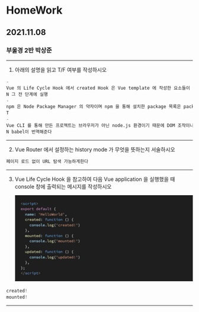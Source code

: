 

# HomeWork

## 2021.11.08

### 부울경 2반 박상준
---

1. 아래의 설명을 읽고 T/F 여부를 작성하시오

```python
-
Vue 의 Life Cycle Hook 에서 created Hook 은 Vue template 에 작성한 요소들이 DOM 에 모두 그려지는 시점에 실행된다
N 그 전 단계에 실행
-
npm 은 Node Package Manager 의 약자이며 npm 을 통해 설치한 package 목록은 package.json 파일에 자동으로 작성된다
T
-
Vue CLI 를 통해 만든 프로젝트는 브라우저가 아닌 node.js 환경이기 때문에 DOM 조작이나 Web API 호출 등 Vanilla JS 에서의 기능을 사용할 수 없다
N babel이 번역해준다
```
---

2. Vue Router 에서 설정하는 history mode 가 무엇을 뜻하는지 서술하시오

```python
페이지 로드 없이 URL 탐색 가능하게한다
```
---

3. Vue Life Cycle Hook 을 참고하여 다음 Vue application 을 실행했을 때console 창에 출력되는 메시지를 작성하시오

   ![image-20211108171244535](https://raw.githubusercontent.com/BabSangJune/typora_imgs/main/img/image-20211108171244535.png)

```javascript
created!
mounted!
```
---